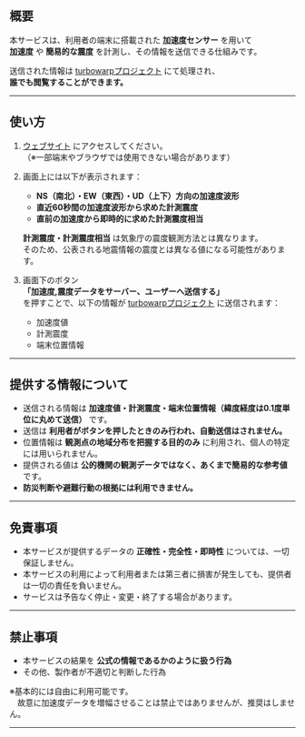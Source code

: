 ## 概要
本サービスは、利用者の端末に搭載された **加速度センサー** を用いて  
**加速度** や **簡易的な震度** を計測し、その情報を送信できる仕組みです。  

送信された情報は [turbowarpプロジェクト](https://turbowarp.org/1222424634) にて処理され、  
**誰でも閲覧することができます。**

---

## 使い方
1. [ウェブサイト](https://anesewo.github.io/Shindokeisoku/) にアクセスしてください。  
   （※一部端末やブラウザでは使用できない場合があります）  

2. 画面上には以下が表示されます：
   - **NS（南北）・EW（東西）・UD（上下）方向の加速度波形**  
   - **直近60秒間の加速度波形から求めた計測震度**  
   - **直前の加速度から即時的に求めた計測震度相当**  

    **計測震度・計測震度相当** は気象庁の震度観測方法とは異なります。  
   そのため、公表される地震情報の震度とは異なる値になる可能性があります。  

3. 画面下のボタン  
   **「加速度,震度データをサーバー、ユーザーへ送信する」**  
   を押すことで、以下の情報が [turbowarpプロジェクト](https://turbowarp.org/1222424634) に送信されます：  
   - 加速度値  
   - 計測震度  
   - 端末位置情報  

---

## 提供する情報について
- 送信される情報は **加速度値・計測震度・端末位置情報（緯度経度は0.1度単位に丸めて送信）** です。  
- 送信は **利用者がボタンを押したときのみ行われ、自動送信はされません。**  
- 位置情報は **観測点の地域分布を把握する目的のみ** に利用され、個人の特定には用いられません。  
- 提供される値は **公的機関の観測データではなく、あくまで簡易的な参考値** です。  
- **防災判断や避難行動の根拠には利用できません。**

---

## 免責事項
- 本サービスが提供するデータの **正確性・完全性・即時性** については、一切保証しません。  
- 本サービスの利用によって利用者または第三者に損害が発生しても、提供者は一切の責任を負いません。  
- サービスは予告なく停止・変更・終了する場合があります。  

---

## 禁止事項
- 本サービスの結果を **公式の情報であるかのように扱う行為**  
- その他、製作者が不適切と判断した行為  

※基本的には自由に利用可能です。  
　故意に加速度データを増幅させることは禁止ではありませんが、推奨はしません。  

---
